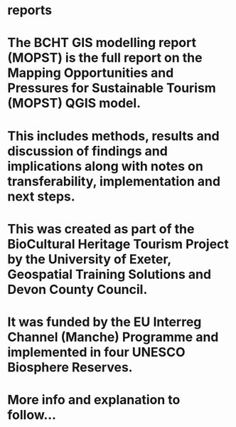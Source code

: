 # reports
# The BCHT GIS modelling report (MOPST) is the full report on the Mapping Opportunities and Pressures for Sustainable Tourism (MOPST) QGIS model.
# This includes methods, results and discussion of findings and implications along with notes on transferability, implementation and next steps.
# This was created as part of the BioCultural Heritage Tourism Project by the University of Exeter, Geospatial Training Solutions and Devon County Council.
# It was funded by the EU Interreg Channel (Manche) Programme and implemented in four UNESCO Biosphere Reserves.
# More info and explanation to follow...
